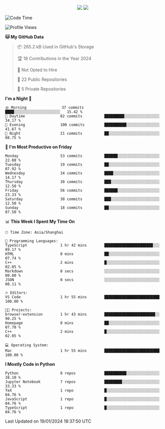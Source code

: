 <p align="center">
    <img src = "https://github-readme-stats.vercel.app/api?username=Zheng-Yi-git&show_icons=true&theme=yeblu&hide_border=true&count_private=true">
    <img src = "https://github-readme-stats.vercel.app/api/top-langs/?username=Zheng-Yi-git&hide=html,css&theme=yeblu&layout=compact&hide_border=true&count_private=true&langs_count=8">
</p>

<!--START_SECTION:waka-->
![Code Time](http://img.shields.io/badge/Code%20Time-824%20hrs%2051%20mins-blue)

![Profile Views](http://img.shields.io/badge/Profile%20Views-0-blue)

**🐱 My GitHub Data** 

> 📦 265.2 kB Used in GitHub's Storage 
 > 
> 🏆 18 Contributions in the Year 2024
 > 
> 🚫 Not Opted to Hire
 > 
> 📜 22 Public Repositories 
 > 
> 🔑 5 Private Repositories 
 > 
**I'm a Night 🦉** 

```text
🌞 Morning                37 commits          ████░░░░░░░░░░░░░░░░░░░░░   15.42 % 
🌆 Daytime                82 commits          █████████░░░░░░░░░░░░░░░░   34.17 % 
🌃 Evening                100 commits         ██████████░░░░░░░░░░░░░░░   41.67 % 
🌙 Night                  21 commits          ██░░░░░░░░░░░░░░░░░░░░░░░   08.75 % 
```
📅 **I'm Most Productive on Friday** 

```text
Monday                   53 commits          ██████░░░░░░░░░░░░░░░░░░░   22.08 % 
Tuesday                  19 commits          ██░░░░░░░░░░░░░░░░░░░░░░░   07.92 % 
Wednesday                34 commits          ████░░░░░░░░░░░░░░░░░░░░░   14.17 % 
Thursday                 30 commits          ███░░░░░░░░░░░░░░░░░░░░░░   12.50 % 
Friday                   56 commits          ██████░░░░░░░░░░░░░░░░░░░   23.33 % 
Saturday                 30 commits          ███░░░░░░░░░░░░░░░░░░░░░░   12.50 % 
Sunday                   18 commits          ██░░░░░░░░░░░░░░░░░░░░░░░   07.50 % 
```


📊 **This Week I Spent My Time On** 

```text
🕑︎ Time Zone: Asia/Shanghai

💬 Programming Languages: 
TypeScript               1 hr 42 mins        ██████████████████████░░░   89.17 % 
HTML                     8 mins              ██░░░░░░░░░░░░░░░░░░░░░░░   07.74 % 
C++                      2 mins              █░░░░░░░░░░░░░░░░░░░░░░░░   02.05 % 
Markdown                 0 secs              ░░░░░░░░░░░░░░░░░░░░░░░░░   00.80 % 
JSON                     0 secs              ░░░░░░░░░░░░░░░░░░░░░░░░░   00.11 % 

🔥 Editors: 
VS Code                  1 hr 55 mins        █████████████████████████   100.00 % 

🐱‍💻 Projects: 
browser-extension        1 hr 43 mins        ███████████████████████░░   90.25 % 
Homepage                 8 mins              ██░░░░░░░░░░░░░░░░░░░░░░░   07.70 % 
C++                      2 mins              █░░░░░░░░░░░░░░░░░░░░░░░░   02.05 % 

💻 Operating System: 
Mac                      1 hr 55 mins        █████████████████████████   100.00 % 
```

**I Mostly Code in Python** 

```text
Python                   8 repos             ██████████░░░░░░░░░░░░░░░   38.10 % 
Jupyter Notebook         7 repos             ████████░░░░░░░░░░░░░░░░░   33.33 % 
TeX                      1 repo              █░░░░░░░░░░░░░░░░░░░░░░░░   04.76 % 
JavaScript               1 repo              █░░░░░░░░░░░░░░░░░░░░░░░░   04.76 % 
TypeScript               1 repo              █░░░░░░░░░░░░░░░░░░░░░░░░   04.76 % 
```




 Last Updated on 19/01/2024 18:37:50 UTC
<!--END_SECTION:waka-->
